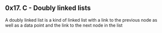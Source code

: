 ## 0x17. C - Doubly linked lists
A doubly linked list is a kind of linked list with a link to the previous node
as well as a data point and the link to the next node in the list